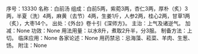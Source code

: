 序号：13330
名称：白前汤
组成：白前5两，紫菀3两，杏仁3两，厚朴（炙）3两，半夏（洗）4两，麻黄（去节）4两，生姜1斤，人参2两，桂心2两，甘草1两（炙），大枣14个。
出处：《外台》卷十引《深师方》。
主治：上气及诸逆气。
加减：None
功效：None
用法用量：以水8升，煮取2升半，分3服。
制备方法：上切。
临床应用：None
各家论述：None
用药禁忌：忌海藻、菘菜、羊肉、生葱、饧。
附注：None
